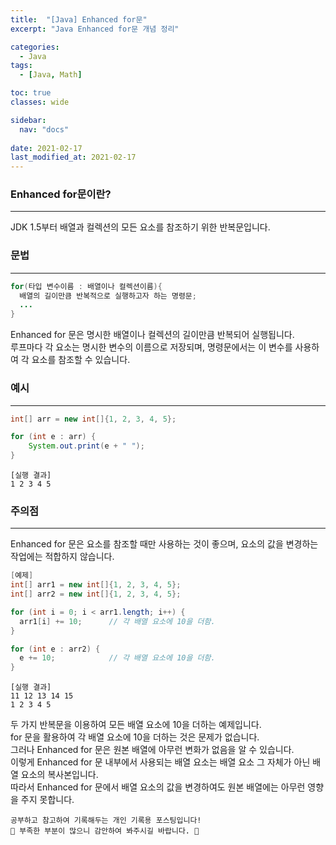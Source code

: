 ```yaml
---
title:  "[Java] Enhanced for문"
excerpt: "Java Enhanced for문 개념 정리"

categories:
  - Java
tags:
  - [Java, Math]

toc: true
classes: wide

sidebar:
  nav: "docs"
 
date: 2021-02-17
last_modified_at: 2021-02-17
---
```


### Enhanced for문이란?
---
JDK 1.5부터 배열과 컬렉션의 모든 요소를 참조하기 위한 반복문입니다.

### 문법
---

```java
for(타입 변수이름 : 배열이나 컬렉션이름){
  배열의 길이만큼 반복적으로 실행하고자 하는 명령문;
  ...
}
```

Enhanced for 문은 명시한 배열이나 컬렉션의 길이만큼 반복되어 실행됩니다.<br>
루프마다 각 요소는 명시한 변수의 이름으로 저장되며, 명령문에서는 이 변수를 사용하여 각 요소를 참조할 수 있습니다.

### 예시
---

```java
int[] arr = new int[]{1, 2, 3, 4, 5};

for (int e : arr) {
    System.out.print(e + " ");
}
```

```
[실행 결과]
1 2 3 4 5
```

### 주의점
---
Enhanced for 문은 요소를 참조할 때만 사용하는 것이 좋으며, 요소의 값을 변경하는 작업에는 적합하지 않습니다.

```java
[예제]
int[] arr1 = new int[]{1, 2, 3, 4, 5};
int[] arr2 = new int[]{1, 2, 3, 4, 5};

for (int i = 0; i < arr1.length; i++) {
  arr1[i] += 10;      // 각 배열 요소에 10을 더함.
}

for (int e : arr2) {
  e += 10;            // 각 배열 요소에 10을 더함.
}
```

```
[실행 결과]
11 12 13 14 15
1 2 3 4 5
```

두 가지 반복문을 이용하여 모든 배열 요소에 10을 더하는 예제입니다.<br>
for 문을 활용하여 각 배열 요소에 10을 더하는 것은 문제가 없습니다.<br>
그러나 Enhanced for 문은 원본 배열에 아무런 변화가 없음을 알 수 있습니다.<br>
이렇게 Enhanced for 문 내부에서 사용되는 배열 요소는 배열 요소 그 자체가 아닌 배열 요소의 복사본입니다.<br>
따라서 Enhanced for 문에서 배열 요소의 값을 변경하여도 원본 배열에는 아무런 영향을 주지 못합니다.

```
공부하고 참고하여 기록해두는 개인 기록용 포스팅입니다!
🤔 부족한 부분이 많으니 감안하여 봐주시길 바랍니다. 🤔
```